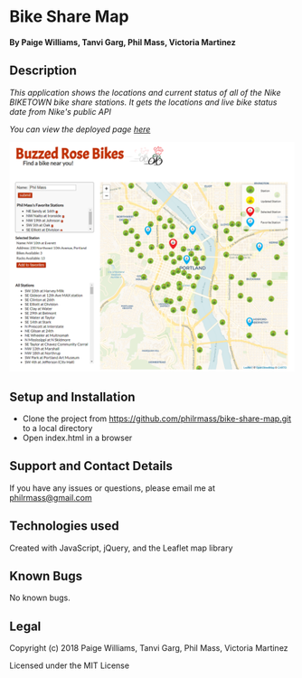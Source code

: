 # Bike Share Map

#### By **Paige Williams, Tanvi Garg, Phil Mass, Victoria Martinez**

## Description

_This application shows the locations and current status of all of the Nike BIKETOWN bike share stations. It gets the locations and live bike status date from Nike's public API_

_You can view the deployed page [here](https://philrmass.github.io/bike-share-map)_

![Screenshot](img/screenshot.png)

## Setup and Installation

* Clone the project from https://github.com/philrmass/bike-share-map.git to a local directory
* Open index.html in a browser

## Support and Contact Details

If you have any issues or questions, please email me at philrmass@gmail.com

## Technologies used

Created with JavaScript, jQuery, and the Leaflet map library

## Known Bugs
No known bugs.

## Legal

Copyright (c) 2018 Paige Williams, Tanvi Garg, Phil Mass, Victoria Martinez

Licensed under the MIT License
